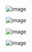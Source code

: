 ![image](https://user-images.githubusercontent.com/122161666/223499034-5b88593e-98ab-4fa3-ac17-9992da60f3e9.png)


![image](https://user-images.githubusercontent.com/122161666/223504355-2dbe18a8-fdfe-4e25-8720-e420dc7e2f7b.png)


![image](https://user-images.githubusercontent.com/122161666/223507189-e6262928-ea1e-4911-8546-cf86e1d37f12.png)


![image](https://user-images.githubusercontent.com/122161666/223507552-5dd3b5fc-4dec-4833-b702-22899c8b919d.png)

